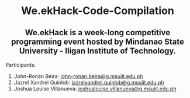 <div align="center">
  <h1>We.ekHack-Code-Compilation</h1>
</div>

<div align="center">
  <h2>We.ekHack is a week-long competitive programming event hosted by Mindanao State University - Iligan Institute of Technology.</h2>
</div>

Participants:<br>
1. John-Ronan Beira: john-ronan.beira@g.msuiit.edu.ph <br>
2. Jazrel Xandrei Quinlob: jazrelxandrei.quinlob@g.msuiit.edu.ph <br>
3. Joshua Louise Villanueva: joshualouise.villanueva@g.msuiit.edu.ph <br>
